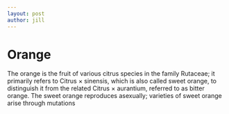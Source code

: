 ```yaml
---
layout: post
author: jill
---
```

# Orange

The orange is the fruit of various citrus species in the family Rutaceae; it primarily refers to Citrus × sinensis, which is also called sweet orange, to distinguish it from the related Citrus × aurantium, referred to as bitter orange. The sweet orange reproduces asexually; varieties of sweet orange arise through mutations